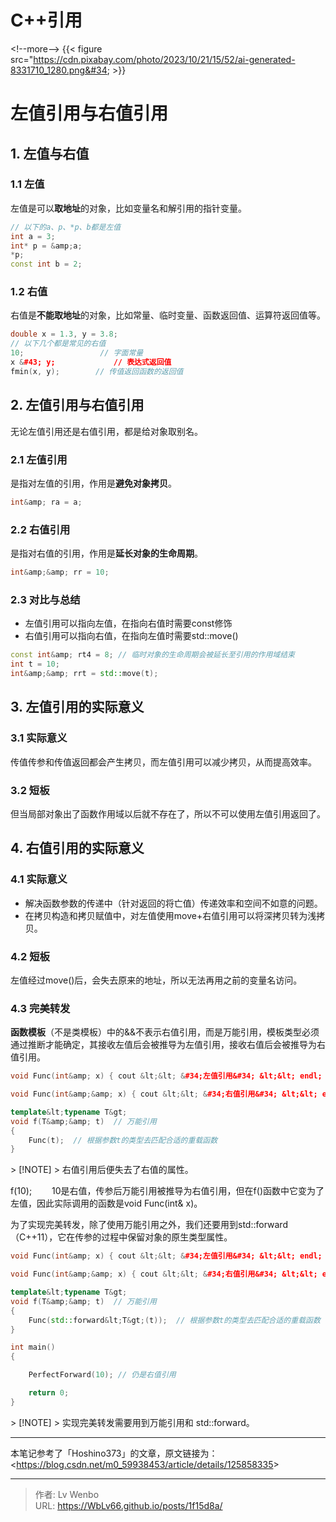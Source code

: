 # C&#43;&#43;引用


&lt;!--more--&gt;
{{&lt; figure src=&#34;https://cdn.pixabay.com/photo/2023/10/21/15/52/ai-generated-8331710_1280.png&#34;  &gt;}}
# 左值引用与右值引用

## 1. 左值与右值

### 1.1 左值

左值是可以**取地址**的对象，比如变量名和解引用的指针变量。

```C&#43;&#43;
// 以下的a、p、*p、b都是左值
int a = 3;
int* p = &amp;a;
*p;
const int b = 2;
```

### 1.2 右值

右值是**不能取地址**的对象，比如常量、临时变量、函数返回值、运算符返回值等。

```C&#43;&#43;
double x = 1.3, y = 3.8;
// 以下几个都是常见的右值
10;                 // 字面常量
x &#43; y;             // 表达式返回值
fmin(x, y);        // 传值返回函数的返回值
```

## 2. 左值引用与右值引用

无论左值引用还是右值引用，都是给对象取别名。

### 2.1 左值引用

是指对左值的引用，作用是**避免对象拷贝**。

```C&#43;&#43;
int&amp; ra = a;
```

### 2.2 右值引用

是指对右值的引用，作用是**延长对象的生命周期**。

```C&#43;&#43;
int&amp;&amp; rr = 10;
```

### 2.3 对比与总结

- 左值引用可以指向左值，在指向右值时需要const修饰
- 右值引用可以指向右值，在指向左值时需要std::move()

```C&#43;&#43;
const int&amp; rt4 = 8; // 临时对象的生命周期会被延长至引用的作用域结束
int t = 10;
int&amp;&amp; rrt = std::move(t);
```

## 3. 左值引用的实际意义

### 3.1 实际意义

传值传参和传值返回都会产生拷贝，而左值引用可以减少拷贝，从而提高效率。

### 3.2 短板

但当局部对象出了函数作用域以后就不存在了，所以不可以使用左值引用返回了。

## 4. 右值引用的实际意义

### 4.1 实际意义

- 解决函数参数的传递中（针对返回的将亡值）传递效率和空间不如意的问题。
- 在拷贝构造和拷贝赋值中，对左值使用move&#43;右值引用可以将深拷贝转为浅拷贝。

### 4.2 短板

左值经过move()后，会失去原来的地址，所以无法再用之前的变量名访问。

### 4.3 完美转发

**函数模板**（不是类模板）中的&amp;&amp;不表示右值引用，而是万能引用，模板类型必须通过推断才能确定，其接收左值后会被推导为左值引用，接收右值后会被推导为右值引用。

```C&#43;&#43;
void Func(int&amp; x) { cout &lt;&lt; &#34;左值引用&#34; &lt;&lt; endl; }

void Func(int&amp;&amp; x) { cout &lt;&lt; &#34;右值引用&#34; &lt;&lt; endl; }

template&lt;typename T&gt;
void f(T&amp;&amp; t)  // 万能引用
{
    Func(t);  // 根据参数t的类型去匹配合适的重载函数
}
```

&gt; [!NOTE]
&gt; 右值引用后便失去了右值的属性。

f(10); 　　10是右值，传参后万能引用被推导为右值引用，但在f()函数中它变为了左值，因此实际调用的函数是void Func(int&amp; x)。

为了实现完美转发，除了使用万能引用之外，我们还要用到std::forward（C&#43;&#43;11），它在传参的过程中保留对象的原生类型属性。

```C&#43;&#43;
void Func(int&amp; x) { cout &lt;&lt; &#34;左值引用&#34; &lt;&lt; endl; }

void Func(int&amp;&amp; x) { cout &lt;&lt; &#34;右值引用&#34; &lt;&lt; endl; }

template&lt;typename T&gt;
void f(T&amp;&amp; t)  // 万能引用
{
    Func(std::forward&lt;T&gt;(t));  // 根据参数t的类型去匹配合适的重载函数
}

int main()
{

    PerfectForward(10); // 仍是右值引用

    return 0;
}
```

&gt; [!NOTE]
&gt; 实现完美转发需要用到万能引用和 std::forward。

---
本笔记参考了「Hoshino373」的文章，原文链接为：&lt;https://blog.csdn.net/m0_59938453/article/details/125858335&gt;

---

> 作者: Lv Wenbo  
> URL: https://WbLv66.github.io/posts/1f15d8a/  

